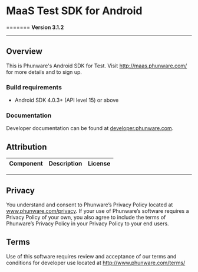 # MaaS Test SDK for Android

=======
**Version 3.1.2**
________________

## Overview
This is Phunware's Android SDK for Test. Visit http://maas.phunware.com/ for more details and to sign up.


### Build requirements
* Android SDK 4.0.3+ (API level 15) or above

### Documentation

Developer documentation can be found at
[developer.phunware.com](https://developer.phunware.com/pages/viewpage.action?pageId=3410209).

Attribution
-----------

| Component     | Description   | License  |
| ------------- |:-------------:| -----:|

-----------

Privacy
-----------
You understand and consent to Phunware’s Privacy Policy located at www.phunware.com/privacy. If your use of Phunware’s software requires a Privacy Policy of your own, you also agree to include the terms of Phunware’s Privacy Policy in your Privacy Policy to your end users.

Terms
-----------
Use of this software requires review and acceptance of our terms and conditions for developer use located at http://www.phunware.com/terms/
